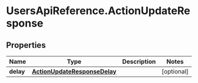# UsersApiReference.ActionUpdateResponse

## Properties

Name | Type | Description | Notes
------------ | ------------- | ------------- | -------------
**delay** | [**ActionUpdateResponseDelay**](ActionUpdateResponseDelay.md) |  | [optional] 


